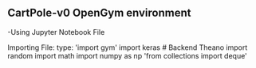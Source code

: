 ## CartPole-v0 OpenGym environment
-Using Jupyter Notebook File

Importing File:
type: 'import gym'
import keras	# Backend Theano
import random
import math
import numpy as np
'from collections import deque'

